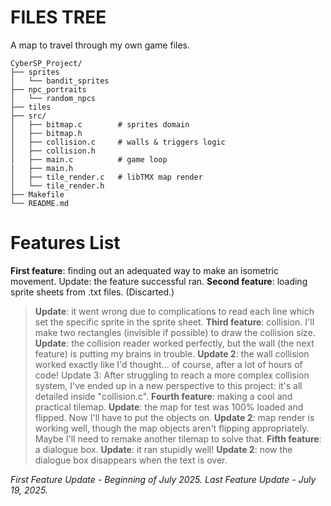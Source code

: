 # FILES TREE

A map to travel through my own game files.

```
CyberSP_Project/
├── sprites
│   └── bandit_sprites
├── npc_portraits
│   └── random_npcs
├── tiles
├── src/
│   ├── bitmap.c        # sprites domain
│   ├── bitmap.h
│   ├── collision.c     # walls & triggers logic
│   ├── collision.h
│   ├── main.c          # game loop
|   ├── main.h
│   ├── tile_render.c   # libTMX map render
│   └── tile_render.h
├── Makefile
└── README.md
```
# Features List
**First feature**: finding out an adequated way to make an isometric movement. Update: the feature successful ran.
**Second feature**: loading sprite sheets from .txt files. (Discarted.)
> **Update**: it went wrong due to complications to read each line which set the specific sprite in the sprite sheet.
**Third feature**: collision. I'll make two rectangles (invisible if possible) to draw the collision size.
> **Update**: the collision reader worked perfectly, but the wall (the next feature) is putting my brains in trouble.
> **Update 2**: the wall collision worked exactly like I'd thought... of course, after a lot of hours of code!
> Update 3: After struggling to reach a more complex collision system, I've ended up in a new perspective to this project: it's all detailed inside "collision.c".
**Fourth feature**: making a cool and practical tilemap.
> **Update**: the map for test was 100% loaded and flipped. Now I'll have to put the objects on.
> **Update 2**: map render is working well, though the map objects aren't flipping appropriately. Maybe I'll need to remake another tilemap to solve that.
**Fifth feature**: a dialogue box.
> **Update**: it ran stupidly well!
> **Update 2**: now the dialogue box disappears when the text is over.

_First Feature Update - Beginning of July 2025._
_Last Feature Update - July 19, 2025._
